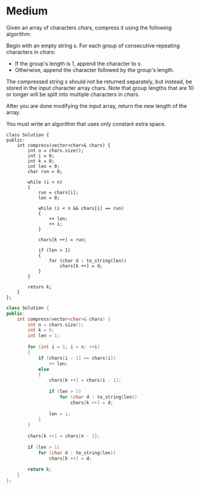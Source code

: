 # Medium

Given an array of characters $chars$, compress it using the following algorithm:

Begin with an empty string $s$. For each group of consecutive repeating characters in $chars$:

- If the group's length is $1$, append the character to $s$.
- Otherwise, append the character followed by the group's length.

The compressed string $s$ should not be returned separately, but instead, be stored in the input character array chars. Note that group lengths that are $10$ or longer will be split into multiple characters in $chars$.

After you are done modifying the input array, return the new length of the array.

You must write an algorithm that uses only constant extra space.

```cpo
class Solution {
public:
    int compress(vector<char>& chars) {
        int n = chars.size();
        int i = 0;
        int k = 0;
        int len = 0;
        char run = 0;
        
        while (i < n)
        {
            run = chars[i];
            len = 0;
            
            while (i < n && chars[i] == run)
            {
                ++ len;
                ++ i;
            }
            
            chars[k ++] = run;
            
            if (len > 1)
            {
                for (char d : to_string(len))
                    chars[k ++] = d;
            }
        }
        
        return k;
    }
};
```

```cpp
class Solution {
public:
    int compress(vector<char>& chars) {
        int n = chars.size();
        int k = 0;
        int len = 1;
        
        for (int i = 1; i < n; ++i)
        {
            if (chars[i - 1] == chars[i])
                ++ len;
            else
            {
                chars[k ++] = chars[i - 1];
                
                if (len > 1)
                    for (char d : to_string(len))
                        chars[k ++] = d;
                
                len = 1;
            }
        }
        
        chars[k ++] = chars[n - 1];
                
        if (len > 1)
            for (char d : to_string(len))
                chars[k ++] = d;
        
        return k;
    }
};
```
